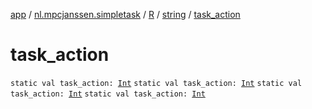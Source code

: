 [app](../../../index.md) / [nl.mpcjanssen.simpletask](../../index.md) / [R](../index.md) / [string](index.md) / [task_action](.)

# task_action

`static val task_action: `[`Int`](https://kotlinlang.org/api/latest/jvm/stdlib/kotlin/-int/index.html)
`static val task_action: `[`Int`](https://kotlinlang.org/api/latest/jvm/stdlib/kotlin/-int/index.html)
`static val task_action: `[`Int`](https://kotlinlang.org/api/latest/jvm/stdlib/kotlin/-int/index.html)
`static val task_action: `[`Int`](https://kotlinlang.org/api/latest/jvm/stdlib/kotlin/-int/index.html)